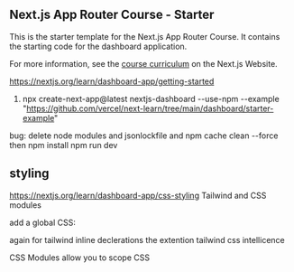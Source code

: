 ## Next.js App Router Course - Starter

This is the starter template for the Next.js App Router Course. It contains the starting code for the dashboard application.

For more information, see the [course curriculum](https://nextjs.org/learn) on the Next.js Website.

https://nextjs.org/learn/dashboard-app/getting-started

1. npx create-next-app@latest nextjs-dashboard --use-npm --example "https://github.com/vercel/next-learn/tree/main/dashboard/starter-example"

bug: delete node modules and jsonlockfile and npm cache clean --force
then npm install
npm run dev  

## styling
https://nextjs.org/learn/dashboard-app/css-styling
Tailwind and CSS modules

add a global CSS:

again for tailwind inline declerations the extention tailwind css intellicence

CSS Modules allow you to scope CSS